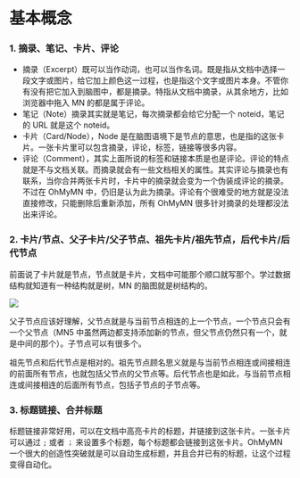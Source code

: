 # 基本概念
### 1. 摘录、笔记、卡片、评论
- 摘录（Excerpt）既可以当作动词，也可以当作名词。既是指从文档中选择一段文字或图片，给它加上颜色这一过程，也是指这个文字或图片本身。不管你有没有把它加入到脑图中，都是摘录。特指从文档中摘录，从其余地方，比如浏览器中拖入 MN 的都是属于评论。
- 笔记（Note）摘录其实就是笔记，每次摘录都会给它分配一个 noteid，笔记的 URL 就是这个 noteid。
- 卡片（Card/Node），Node 是在脑图语境下是节点的意思，也是指的这张卡片。一张卡片里可以包含摘录，评论，标签，链接等很多内容。
- 评论（Comment），其实上面所说的标签和链接本质是也是评论。评论的特点就是不与文档关联。而摘录就会有一些文档相关的属性。其实评论与摘录也有联系，当你合并两张卡片时，卡片中的摘录就会变为一个伪装成评论的摘录。不过在 OhMyMN 中，仍旧是认为此为摘录。评论有个很难受的地方就是没法直接修改，只能删除后重新添加，所有 OhMyMN 很多针对摘录的处理都没法出来评论。

### 2. 卡片/节点、父子卡片/父子节点、祖先卡片/祖先节点，后代卡片/后代节点

前面说了卡片就是节点，节点就是卡片，文档中可能那个顺口就写那个。学过数据结构就知道有一种结构就是树，MN 的脑图就是树结构的。

![](https://testmnbbs.oss-cn-zhangjiakou.aliyuncs.com/pic20220507100906.png?x-oss-process=base_webp)

父子节点应该好理解，父节点就是与当前节点相连的上一个节点，一个节点只会有一个父节点（MN5 中虽然两边都支持添加新的节点，但父节点仍然只有一个，就是中间的那个）。子节点可以有很多个。

祖先节点和后代节点是相对的。祖先节点顾名思义就是与当前节点相连或间接相连的前面所有节点，也就包括父节点的父节点等。后代节点也是如此，与当前节点相连或间接相连的后面所有节点，包括子节点的子节点等。

### 3. 标题链接、合并标题
标题链接非常好用，可以在文档中高亮卡片的标题，并链接到这张卡片。一张卡片可以通过 `;` 或者 `；` 来设置多个标题，每个标题都会链接到这张卡片。OhMyMN 一个很大的创造性突破就是可以自动生成标题，并且合并已有的标题，让这个过程变得自动化。
